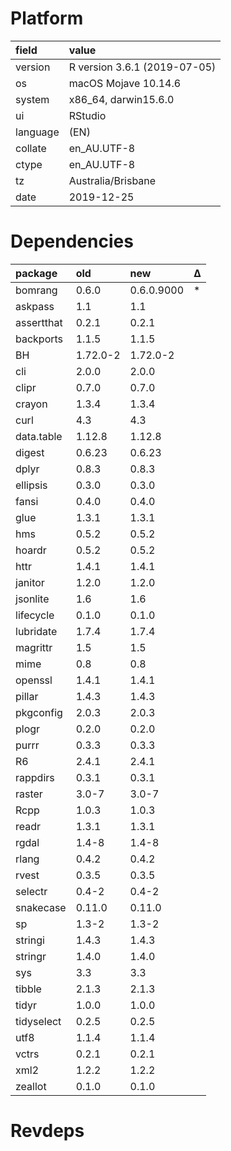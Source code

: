 # Platform

|field    |value                        |
|:--------|:----------------------------|
|version  |R version 3.6.1 (2019-07-05) |
|os       |macOS Mojave 10.14.6         |
|system   |x86_64, darwin15.6.0         |
|ui       |RStudio                      |
|language |(EN)                         |
|collate  |en_AU.UTF-8                  |
|ctype    |en_AU.UTF-8                  |
|tz       |Australia/Brisbane           |
|date     |2019-12-25                   |

# Dependencies

|package    |old      |new        |Δ  |
|:----------|:--------|:----------|:--|
|bomrang    |0.6.0    |0.6.0.9000 |*  |
|askpass    |1.1      |1.1        |   |
|assertthat |0.2.1    |0.2.1      |   |
|backports  |1.1.5    |1.1.5      |   |
|BH         |1.72.0-2 |1.72.0-2   |   |
|cli        |2.0.0    |2.0.0      |   |
|clipr      |0.7.0    |0.7.0      |   |
|crayon     |1.3.4    |1.3.4      |   |
|curl       |4.3      |4.3        |   |
|data.table |1.12.8   |1.12.8     |   |
|digest     |0.6.23   |0.6.23     |   |
|dplyr      |0.8.3    |0.8.3      |   |
|ellipsis   |0.3.0    |0.3.0      |   |
|fansi      |0.4.0    |0.4.0      |   |
|glue       |1.3.1    |1.3.1      |   |
|hms        |0.5.2    |0.5.2      |   |
|hoardr     |0.5.2    |0.5.2      |   |
|httr       |1.4.1    |1.4.1      |   |
|janitor    |1.2.0    |1.2.0      |   |
|jsonlite   |1.6      |1.6        |   |
|lifecycle  |0.1.0    |0.1.0      |   |
|lubridate  |1.7.4    |1.7.4      |   |
|magrittr   |1.5      |1.5        |   |
|mime       |0.8      |0.8        |   |
|openssl    |1.4.1    |1.4.1      |   |
|pillar     |1.4.3    |1.4.3      |   |
|pkgconfig  |2.0.3    |2.0.3      |   |
|plogr      |0.2.0    |0.2.0      |   |
|purrr      |0.3.3    |0.3.3      |   |
|R6         |2.4.1    |2.4.1      |   |
|rappdirs   |0.3.1    |0.3.1      |   |
|raster     |3.0-7    |3.0-7      |   |
|Rcpp       |1.0.3    |1.0.3      |   |
|readr      |1.3.1    |1.3.1      |   |
|rgdal      |1.4-8    |1.4-8      |   |
|rlang      |0.4.2    |0.4.2      |   |
|rvest      |0.3.5    |0.3.5      |   |
|selectr    |0.4-2    |0.4-2      |   |
|snakecase  |0.11.0   |0.11.0     |   |
|sp         |1.3-2    |1.3-2      |   |
|stringi    |1.4.3    |1.4.3      |   |
|stringr    |1.4.0    |1.4.0      |   |
|sys        |3.3      |3.3        |   |
|tibble     |2.1.3    |2.1.3      |   |
|tidyr      |1.0.0    |1.0.0      |   |
|tidyselect |0.2.5    |0.2.5      |   |
|utf8       |1.1.4    |1.1.4      |   |
|vctrs      |0.2.1    |0.2.1      |   |
|xml2       |1.2.2    |1.2.2      |   |
|zeallot    |0.1.0    |0.1.0      |   |

# Revdeps

